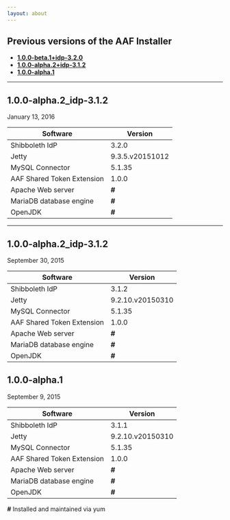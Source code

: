 ```yaml
---
layout: about
---
```


## Previous versions of the AAF Installer

- [**1.0.0-beta.1+idp-3.2.0**](1.0.0-beta.1)
- [**1.0.0-alpha.2+idp-3.1.2**](1.0.0-alpha.2)
- [**1.0.0-alpha.1**](1.0.0-alpha.1)

----------
## <a name="1.0.0-alpha.2"></a>1.0.0-alpha.2_idp-3.1.2

January 13, 2016

| Software | Version |
| -------- | ------- |
| Shibboleth IdP | 3.2.0 |
| Jetty | 9.3.5.v20151012 |
| MySQL Connector | 5.1.35 |
| AAF Shared Token Extension | 1.0.0 |
| Apache Web server  | **#** |
| MariaDB database engine | **#** |
| OpenJDK | **#** |

----------

## <a name="1.0.0-alpha.2"></a>1.0.0-alpha.2_idp-3.1.2

September 30, 2015

| Software | Version |
| -------- | ------- |
| Shibboleth IdP | 3.1.2 |
| Jetty | 9.2.10.v20150310 |
| MySQL Connector | 5.1.35 |
| AAF Shared Token Extension | 1.0.0 |
| Apache Web server  | **#** |
| MariaDB database engine  | **#** |
| OpenJDK | **#** |

## <a name="1.0.0-alpha.1"></a>1.0.0-alpha.1

September 9, 2015

| Software | Version |
| -------- | ------- |
| Shibboleth IdP | 3.1.1 |
| Jetty | 9.2.10.v20150310 |
| MySQL Connector | 5.1.35 |
| AAF Shared Token Extension | 1.0.0 |
| Apache Web server  | **#** |
| MariaDB database engine  | **#** |
| OpenJDK | **#** |

 **#** Installed and maintained via yum